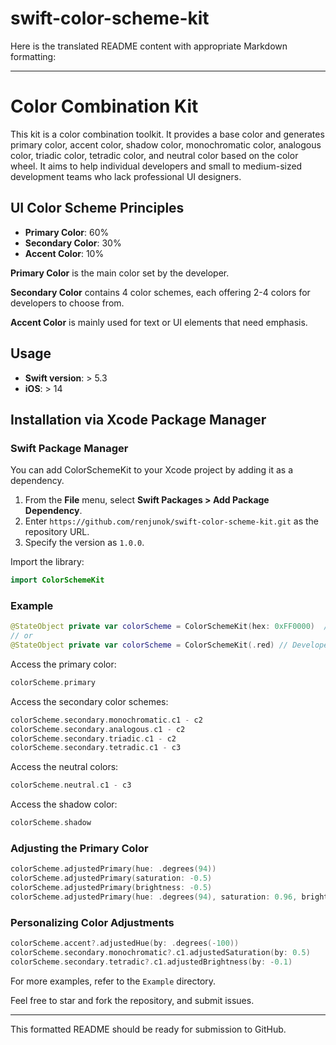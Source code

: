 # swift-color-scheme-kit

Here is the translated README content with appropriate Markdown formatting:

---

# Color Combination Kit

This kit is a color combination toolkit.
It provides a base color and generates primary color, accent color, shadow color, monochromatic color, analogous color, triadic color, tetradic color, and neutral color based on the color wheel.
It aims to help individual developers and small to medium-sized development teams who lack professional UI designers.

## UI Color Scheme Principles

- **Primary Color**: 60%
- **Secondary Color**: 30%
- **Accent Color**: 10%

**Primary Color** is the main color set by the developer.

**Secondary Color** contains 4 color schemes, each offering 2-4 colors for developers to choose from.

**Accent Color** is mainly used for text or UI elements that need emphasis.

## Usage

- **Swift version**: > 5.3
- **iOS**: > 14

## Installation via Xcode Package Manager
### Swift Package Manager

You can add ColorSchemeKit to your Xcode project by adding it as a dependency.

1. From the **File** menu, select **Swift Packages > Add Package Dependency**.
2. Enter `https://github.com/renjunok/swift-color-scheme-kit.git` as the repository URL.
3. Specify the version as `1.0.0`.


Import the library:

```swift
import ColorSchemeKit
```

### Example

```swift
@StateObject private var colorScheme = ColorSchemeKit(hex: 0xFF0000)  // Developer-specified color
// or
@StateObject private var colorScheme = ColorSchemeKit(.red) // Developer-specified color
```

Access the primary color:

```swift
colorScheme.primary
```

Access the secondary color schemes:

```swift
colorScheme.secondary.monochromatic.c1 - c2
colorScheme.secondary.analogous.c1 - c2
colorScheme.secondary.triadic.c1 - c2
colorScheme.secondary.tetradic.c1 - c3
```

Access the neutral colors:

```swift
colorScheme.neutral.c1 - c3
```

Access the shadow color:

```swift
colorScheme.shadow
```

### Adjusting the Primary Color

```swift
colorScheme.adjustedPrimary(hue: .degrees(94))
colorScheme.adjustedPrimary(saturation: -0.5)
colorScheme.adjustedPrimary(brightness: -0.5)
colorScheme.adjustedPrimary(hue: .degrees(94), saturation: 0.96, brightness: 0.74)
```

### Personalizing Color Adjustments

```swift
colorScheme.accent?.adjustedHue(by: .degrees(-100))
colorScheme.secondary.monochromatic?.c1.adjustedSaturation(by: 0.5)
colorScheme.secondary.tetradic?.c1.adjustedBrightness(by: -0.1)
```

For more examples, refer to the `Example` directory.

Feel free to star and fork the repository, and submit issues.

---

This formatted README should be ready for submission to GitHub.
